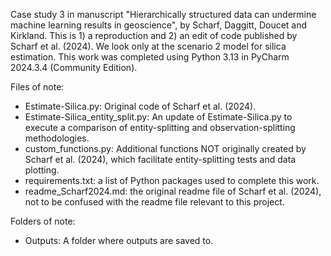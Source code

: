 Case study 3 in manuscript "Hierarchically structured data can undermine machine learning results in geoscience", by Scharf, Daggitt, Doucet and Kirkland.
This is 1) a reproduction and 2) an edit of code published by Scharf et al. (2024). We look only at the scenario 2 model for silica estimation.
This work was completed using Python 3.13 in PyCharm 2024.3.4 (Community Edition).

Files of note:
- Estimate-Silica.py: Original code of Scharf et al. (2024).
- Estimate-Silica_entity_split.py: An update of Estimate-Silica.py to execute a comparison of entity-splitting and observation-splitting methodologies.
- custom_functions.py: Additional functions NOT originally created by Scharf et al. (2024), which facilitate entity-splitting tests and data plotting.
- requirements.txt: a list of Python packages used to complete this work.
- readme_Scharf2024.md: the original readme file of Scharf et al. (2024), not to be confused with the readme file relevant to this project.

Folders of note:
- Outputs: A folder where outputs are saved to.